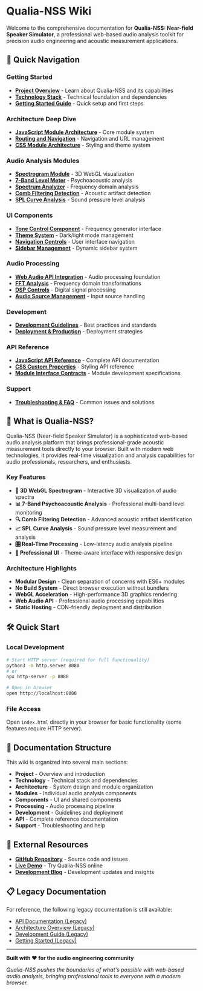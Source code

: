 # Qualia-NSS Wiki

Welcome to the comprehensive documentation for **Qualia-NSS: Near-field Speaker Simulator**, a professional web-based audio analysis toolkit for precision audio engineering and acoustic measurement applications.

## 🚀 Quick Navigation

### Getting Started
- **[Project Overview](project/overview.md)** - Learn about Qualia-NSS and its capabilities
- **[Technology Stack](technology-stack/dependencies.md)** - Technical foundation and dependencies
- **[Getting Started Guide](manual/getting-started.md)** - Quick setup and first steps

### Architecture Deep Dive
- **[JavaScript Module Architecture](modular-architecture/javascript-modules.md)** - Core module system
- **[Routing and Navigation](modular-architecture/routing-navigation.md)** - Navigation and URL management
- **[CSS Module Architecture](modular-architecture/css-modules.md)** - Styling and theme system

### Audio Analysis Modules
- **[Spectrogram Module](audio-analysis-modules/spectrogram.md)** - 3D WebGL visualization
- **[7-Band Level Meter](audio-analysis-modules/7band-level-meter.md)** - Psychoacoustic analysis
- **[Spectrum Analyzer](audio-analysis-modules/spectrum-analyzer.md)** - Frequency domain analysis
- **[Comb Filtering Detection](audio-analysis-modules/comb-filtering.md)** - Acoustic artifact detection
- **[SPL Curve Analysis](audio-analysis-modules/spl-analysis.md)** - Sound pressure level analysis

### UI Components
- **[Tone Control Component](ui-components/tone-control.md)** - Frequency generator interface
- **[Theme System](ui-components/theme-system.md)** - Dark/light mode management
- **[Navigation Controls](ui-components/navigation-controls.md)** - User interface navigation
- **[Sidebar Management](ui-components/sidebar-management.md)** - Dynamic sidebar system

### Audio Processing
- **[Web Audio API Integration](audio-processing/web-audio-api.md)** - Audio processing foundation
- **[FFT Analysis](audio-processing/fft-analysis.md)** - Frequency domain transformations
- **[DSP Controls](audio-processing/dsp-controls.md)** - Digital signal processing
- **[Audio Source Management](audio-processing/audio-sources.md)** - Input source handling

### Development
- **[Development Guidelines](development/guidelines.md)** - Best practices and standards
- **[Deployment & Production](deployment/production.md)** - Deployment strategies

### API Reference
- **[JavaScript API Reference](api-reference/javascript-api/module-loader.md)** - Complete API documentation
- **[CSS Custom Properties](api-reference/css-api.md)** - Styling API reference
- **[Module Interface Contracts](api-reference/module-contracts.md)** - Module development specifications

### Support
- **[Troubleshooting & FAQ](troubleshooting/faq.md)** - Common issues and solutions

## 🎵 What is Qualia-NSS?

Qualia-NSS (Near-field Speaker Simulator) is a sophisticated web-based audio analysis platform that brings professional-grade acoustic measurement tools directly to your browser. Built with modern web technologies, it provides real-time visualization and analysis capabilities for audio professionals, researchers, and enthusiasts.

### Key Features

- **🌈 3D WebGL Spectrogram** - Interactive 3D visualization of audio spectra
- **📊 7-Band Psychoacoustic Analysis** - Professional multi-band level monitoring
- **🔍 Comb Filtering Detection** - Advanced acoustic artifact identification
- **📈 SPL Curve Analysis** - Sound pressure level measurement and analysis
- **🎛️ Real-Time Processing** - Low-latency audio analysis pipeline
- **🎨 Professional UI** - Theme-aware interface with responsive design

### Architecture Highlights

- **Modular Design** - Clean separation of concerns with ES6+ modules
- **No Build System** - Direct browser execution without bundlers
- **WebGL Acceleration** - High-performance 3D graphics rendering
- **Web Audio API** - Professional audio processing capabilities
- **Static Hosting** - CDN-friendly deployment and distribution

## 🛠️ Quick Start

### Local Development
```bash
# Start HTTP server (required for full functionality)
python3 -m http.server 8080
# or
npx http-server -p 8080

# Open in browser
open http://localhost:8080
```

### File Access
Open `index.html` directly in your browser for basic functionality (some features require HTTP server).

## 📖 Documentation Structure

This wiki is organized into several main sections:

- **Project** - Overview and introduction
- **Technology** - Technical stack and dependencies
- **Architecture** - System design and module organization
- **Modules** - Individual audio analysis components
- **Components** - UI and shared components
- **Processing** - Audio processing pipeline
- **Development** - Guidelines and deployment
- **API** - Complete reference documentation
- **Support** - Troubleshooting and help

## 🔗 External Resources

- **[GitHub Repository](https://github.com/Nyrk0/qualia_nss)** - Source code and issues
- **[Live Demo](https://nyrk0.github.io/qualia_nss)** - Try Qualia-NSS online
- **[Development Blog](../manual/development.md)** - Development updates and insights

## 📋 Legacy Documentation

For reference, the following legacy documentation is still available:

- [API Documentation (Legacy)](API_README.md)
- [Architecture Overview (Legacy)](architecture/overview.md)
- [Development Guide (Legacy)](manual/development.md)
- [Getting Started (Legacy)](manual/getting-started.md)

---

**Built with ❤️ for the audio engineering community**

*Qualia-NSS pushes the boundaries of what's possible with web-based audio analysis, bringing professional tools to everyone with a modern browser.*
